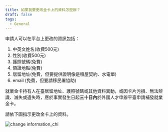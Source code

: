```yaml
---
title: 如果我要更改金卡上的資料怎麼辦？
draft: false
tags:
  - General
---
```

申請人可以在平台上更改的資訊包括：

1. 中英文姓名(收費500元)
2. 性別(收費500元)
3. 護照號碼(免費)
4. 領證地點(免費)
5. 居留地址(免費，但要提供證明像是租屋契約、水電單)
6. email (免費，但要請移民署協助)

就業金卡持有人在臺居留地址、護照號碼或其他資料異動，或因卡片污損、無法辨識、滅失或遺失時，應於事實發生日起**三十日內**於外國人才申辦平臺申請補發就業金卡。

請依下圖指示更改金卡上的資料。

![change information_chi](/cms-uploads/change-information中.png)